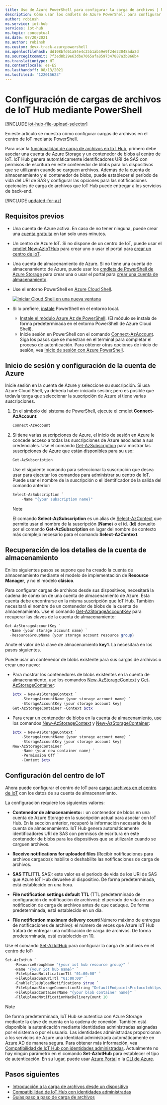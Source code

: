 ```yaml
---
title: Uso de Azure PowerShell para configurar la carga de archivos | Microsoft Docs
description: Cómo usar los cmdlets de Azure PowerShell para configurar su centro de IoT para habilitar cargas de archivos desde dispositivos conectados. Incluye información sobre cómo configurar la cuenta de Azure Storage.
author: robinsh
ms.service: iot-hub
services: iot-hub
ms.topic: conceptual
ms.date: 07/20/2021
ms.author: robinsh
ms.custom: devx-track-azurepowershell
ms.openlocfilehash: dd108bfd61a84e4c25b1ab59e9f24e23048ada2d
ms.sourcegitcommit: 7f3ed8b29e63dbe7065afa8597347887a3b866b4
ms.translationtype: HT
ms.contentlocale: es-ES
ms.lasthandoff: 08/13/2021
ms.locfileid: "122015623"
---
```

# <a name="configure-iot-hub-file-uploads-using-powershell"></a>Configuración de cargas de archivos de IoT Hub mediante PowerShell

[!INCLUDE [iot-hub-file-upload-selector](../../includes/iot-hub-file-upload-selector.md)]

En este artículo se muestra cómo configurar cargas de archivos en el centro de IoT mediante PowerShell. 

Para usar la [funcionalidad de carga de archivos en IoT Hub](iot-hub-devguide-file-upload.md), primero debe asociar una cuenta de Azure Storage y un contenedor de blobs al centro de IoT. IoT Hub genera automáticamente identificadores URI de SAS con permisos de escritura en este contenedor de blobs para los dispositivos que se utilizarán cuando se carguen archivos. Además de la cuenta de almacenamiento y el contenedor de blobs, puede establecer el período de vida del URI de SAS y configurar las opciones para las notificaciones opcionales de carga de archivos que IoT Hub puede entregar a los servicios de back-end.

[!INCLUDE [updated-for-az](../../includes/updated-for-az.md)]

## <a name="prerequisites"></a>Requisitos previos

* Una cuenta de Azure activa. En caso de no tener ninguna, puede crear una [cuenta gratuita](https://azure.microsoft.com/pricing/free-trial/) en tan solo unos minutos.

* Un centro de Azure IoT. Si no dispone de un centro de IoT, puede usar el [cmdlet New-AzIoTHub](/powershell/module/az.iothub/new-aziothub) para crear uno o usar el portal para [crear un centro de IoT](iot-hub-create-through-portal.md).

* Una cuenta de almacenamiento de Azure. Si no tiene una cuenta de almacenamiento de Azure, puede usar los [cmdlets de PowerShell de Azure Storage](/powershell/module/az.storage/) para crear una o usar el portal para [crear una cuenta de almacenamiento](../storage/common/storage-account-create.md).

* Use el entorno PowerShell en [Azure Cloud Shell](../cloud-shell/quickstart-powershell.md).

   [![Iniciar Cloud Shell en una nueva ventana](./media/iot-hub-configure-file-upload-powershell/hdi-launch-cloud-shell.png)](https://shell.azure.com)

* Si lo prefiere, [instale](/powershell/scripting/install/installing-powershell) PowerShell en el entorno local.

  * [Instale el módulo Azure Az de PowerShell](/powershell/azure/install-az-ps). (El módulo se instala de forma predeterminada en el entorno PowerShell de Azure Cloud Shell). 
  * Inicie sesión en PowerShell con el comando [Connect-AzAccount](/powershell/module/az.accounts/connect-azaccount).  Siga los pasos que se muestran en el terminal para completar el proceso de autenticación.  Para obtener otras opciones de inicio de sesión, vea [Inicio de sesión con Azure PowerShell](/powershell/azure/authenticate-azureps).


## <a name="sign-in-and-set-your-azure-account"></a>Inicio de sesión y configuración de la cuenta de Azure

Inicie sesión en la cuenta de Azure y seleccione su suscripción. Si usa Azure Cloud Shell, ya debería haber iniciado sesión; pero es posible que todavía tenga que seleccionar la suscripción de Azure si tiene varias suscripciones.

1. En el símbolo del sistema de PowerShell, ejecute el cmdlet **Connect-AzAccount**:

    ```powershell
    Connect-AzAccount
    ```

2. Si tiene varias suscripciones de Azure, el inicio de sesión en Azure le concede acceso a todas las suscripciones de Azure asociadas a sus credenciales. Use el comando [Get-AzSubscription](/powershell/module/az.accounts/get-azsubscription) para mostrar las suscripciones de Azure que están disponibles para su uso:

    ```powershell
    Get-AzSubscription
    ```

    Use el siguiente comando para seleccionar la suscripción que desea usar para ejecutar los comandos para administrar su centro de IoT. Puede usar el nombre de la suscripción o el identificador de la salida del comando anterior:

    ```powershell
    Select-AzSubscription `
        -Name "{your subscription name}"
    ```

    > [!NOTE]
    > El comando **Select-AzSubscription** es un alias de [Select-AzContext](/powershell/module/az.accounts/select-azcontext) que permite usar el nombre de la suscripción (**Name**) o el id. (**Id**) devuelto por el comando **Get-AzSubscription** en lugar del nombre de contexto más complejo necesario para el comando **Select-AzContext**.

## <a name="retrieve-your-storage-account-details"></a>Recuperación de los detalles de la cuenta de almacenamiento

En los siguientes pasos se supone que ha creado la cuenta de almacenamiento mediante el modelo de implementación de **Resource Manager**, y no el modelo **clásico**.

Para configurar cargas de archivos desde sus dispositivos, necesitará la cadena de conexión de una cuenta de almacenamiento de Azure. Esta cuenta debe encontrarse en la misma suscripción que IoT Hub. También necesitará el nombre de un contenedor de blobs de la cuenta de almacenamiento. Use el comando [Get-AzStorageAccountKey](/powershell/module/az.storage/get-azstorageaccountkey) para recuperar las claves de la cuenta de almacenamiento:

```powershell
Get-AzStorageAccountKey `
  -Name {your storage account name} `
  -ResourceGroupName {your storage account resource group}
```

Anote el valor de la clave de almacenamiento **key1**. La necesitará en los pasos siguientes.

Puede usar un contenedor de blobs existente para sus cargas de archivos o crear uno nuevo:

* Para mostrar los contenedores de blobs existentes en la cuenta de almacenamiento, use los comandos [New-AzStorageContext](/powershell/module/az.storage/new-azstoragecontext) y [Get-AzStorageContainer](/powershell/module/az.storage/get-azstoragecontainer):

    ```powershell
    $ctx = New-AzStorageContext `
        -StorageAccountName {your storage account name} `
        -StorageAccountKey {your storage account key}
    Get-AzStorageContainer -Context $ctx
    ```

* Para crear un contenedor de blobs en la cuenta de almacenamiento, use los comandos [New-AzStorageContext](/powershell/module/az.storage/new-azstoragecontext) y [New-AzStorageContainer](/powershell/module/az.storage/new-azstoragecontainer):

    ```powershell
    $ctx = New-AzStorageContext `
        -StorageAccountName {your storage account name} `
        -StorageAccountKey {your storage account key}
    New-AzStorageContainer `
        -Name {your new container name} `
        -Permission Off `
        -Context $ctx
    ```

## <a name="configure-your-iot-hub"></a>Configuración del centro de IoT

Ahora puede configurar el centro de IoT para [cargar archivos en el centro de IoT](iot-hub-devguide-file-upload.md) con los datos de su cuenta de almacenamiento.

La configuración requiere los siguientes valores:

* **Contenedor de almacenamiento:** : un contenedor de blobs en una cuenta de Azure Storage en la suscripción actual para asociar con IoT Hub. En la sección anterior, recuperó la información necesaria de la cuenta de almacenamiento. IoT Hub genera automáticamente identificadores URI de SAS con permisos de escritura en este contenedor de blobs para los dispositivos que se utilizarán cuando se carguen archivos.

* **Receive notifications for uploaded files** (Recibir notificaciones para archivos cargados): habilite o deshabilite las notificaciones de carga de archivos.

* **SAS TTL**(TTL SAS): este valor es el periodo de vida de los URI de SAS que Azure IoT Hub devuelve al dispositivo. De forma predeterminada, está establecido en una hora.

* **File notification settings default TTL** (TTL predeterminado de configuración de notificación de archivos): el periodo de vida de una notificación de carga de archivos antes de que caduque. De forma predeterminada, está establecido en un día.

* **File notification maximum delivery count**(Número máximo de entregas de notificaciones de archivo): el número de veces que Azure IoT Hub tratará de entregar una notificación de carga de archivos. De forma predeterminada, está establecido en 10.

Use el comando [Set-AzIotHub](/powershell/module/az.iothub/set-aziothub) para configurar la carga de archivos en el centro de IoT:

```powershell
Set-AzIotHub `
    -ResourceGroupName "{your iot hub resource group}" `
    -Name "{your iot hub name}" `
    -FileUploadNotificationTtl "01:00:00" `
    -FileUploadSasUriTtl "01:00:00" `
    -EnableFileUploadNotifications $true `
    -FileUploadStorageConnectionString "DefaultEndpointsProtocol=https;AccountName={your storage account name};AccountKey={your storage account key};EndpointSuffix=core.windows.net" `
    -FileUploadContainerName "{your blob container name}" `
    -FileUploadNotificationMaxDeliveryCount 10
```

> [!NOTE]
> De forma predeterminada, IoT Hub se autentica con Azure Storage mediante la clave de cuenta en la cadena de conexión. También está disponible la autenticación mediante identidades administradas asignadas por el sistema o por el usuario. Las identidades administradas proporcionan a los servicios de Azure una identidad administrada automáticamente en Azure AD de manera segura. Para obtener más información, vea [Compatibilidad de IoT Hub con identidades administradas](./iot-hub-managed-identity.md). Actualmente no hay ningún parámetro en el comando **Set-AzIotHub** para establecer el tipo de autenticación. En su lugar, puede usar [Azure Portal](./iot-hub-configure-file-upload.md) o la [CLI de Azure](./iot-hub-configure-file-upload-cli.md). 

## <a name="next-steps"></a>Pasos siguientes

* [Introducción a la carga de archivos desde un dispositivo](iot-hub-devguide-file-upload.md)
* [Compatibilidad de IoT Hub con identidades administradas](./iot-hub-managed-identity.md)
* [Guías paso a paso de carga de archivos](./iot-hub-csharp-csharp-file-upload.md)